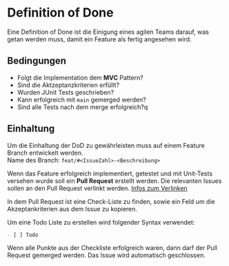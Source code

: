 # Definition of Done

Eine Definition of Done ist die Einigung eines agilen Teams
darauf, was getan werden muss, damit ein Feature als fertig
angesehen wird.

## Bedingungen

- Folgt die Implementation dem **MVC** Pattern?
- Sind die Aktzeptanzkriterien erfüllt?
- Wurden JUnit Tests geschrieben?
- Kann erfolgreich mit ``main`` gemerged werden?
- Sind alle Tests nach dem merge erfolgreich?q
## Einhaltung

Um die Einhaltung der DoD zu gewährleisten muss auf einem Feature Branch entwickelt werden.  
Name des Branch: ``feat/#<IssueZahl>-<Beschreibung>``

Wenn das Feature erfolgreich implementiert, getestet und mit Unit-Tests versehen wurde soll ein **Pull Request** erstellt werden.
Die relevanten Issues sollen an den Pull Request verlinkt werden. [Infos zum Verlinken](https://docs.github.com/en/issues/tracking-your-work-with-issues/linking-a-pull-request-to-an-issue#linking-a-pull-request-to-an-issue-using-a-keyword)

In dem Pull Request ist eine Check-Liste zu finden, sowie ein Feld um die Akzeptankriterien aus dem Issue zu kopieren.

Um eine Todo Liste zu erstellen wird folgender Syntax verwendet:
```md
- [ ] Todo 
```

Wenn alle Punkte aus der Checkliste erfolgreich waren, dann darf der Pull Request gemerged werden.
Das Issue wird automatisch geschlossen.
